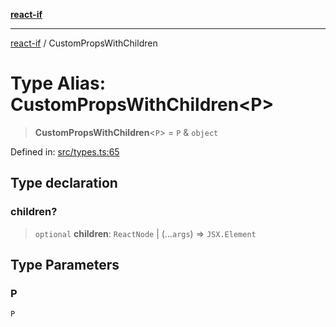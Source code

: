 [**react-if**](../README.md)

***

[react-if](../globals.md) / CustomPropsWithChildren

# Type Alias: CustomPropsWithChildren\<P\>

> **CustomPropsWithChildren**\<`P`\> = `P` & `object`

Defined in: [src/types.ts:65](https://github.com/romac/react-if/blob/87e99abf972946d48fe86104b6f957c6d270c935/src/types.ts#L65)

## Type declaration

### children?

> `optional` **children**: `ReactNode` \| (...`args`) => `JSX.Element`

## Type Parameters

### P

`P`
